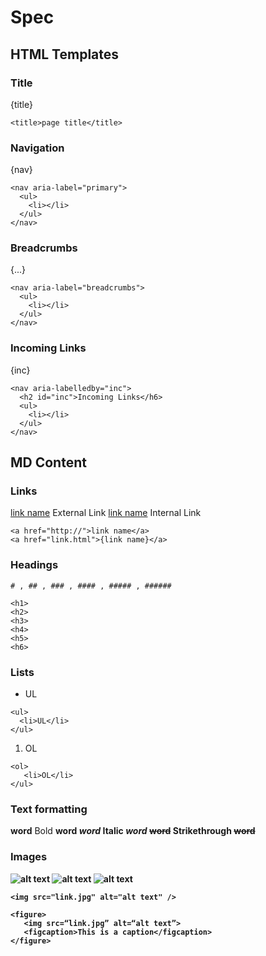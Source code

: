 # Spec

## HTML Templates

### Title

{title}

```
<title>page title</title>
```

### Navigation

{nav}

```
<nav aria-label="primary">
  <ul>
    <li></li>
  </ul>
</nav>
```

### Breadcrumbs

{...}

```
<nav aria-label="breadcrumbs">
  <ul>
    <li></li>
  </ul>
</nav>
```

### Incoming Links

{inc}

```
<nav aria-labelledby="inc">
  <h2 id="inc">Incoming Links</h6>
  <ul>
    <li></li>
  </ul>
</nav>
```

## MD Content

### Links

[link name](http://) External Link
[link name](./link.html) Internal Link

```
<a href="http://">link name</a>
<a href="link.html">{link name}</a>
```

### Headings

`# , ## , ### , #### , ##### , ######`

```
<h1>
<h2>
<h3>
<h4>
<h5>
<h6>
```

### Lists

- UL

```
<ul>
  <li>UL</li>
</ul>
```

1. OL 

```
<ol>
   <li>OL</li>
</ul>
```

### Text formatting

**word** Bold <strong>word<strong>
*word* Italic <em>word</em>
~~word~~ Strikethrough <del>word</del>

### Images

![alt text](http://image.jpg")
![alt text]({link.jpg})
![alt text]({link.jpg} "This is a caption")

```
<img src="link.jpg" alt="alt text" />

<figure>
   <img src=“link.jpg” alt=“alt text”>
   <figcaption>This is a caption</figcaption>
</figure>
```
